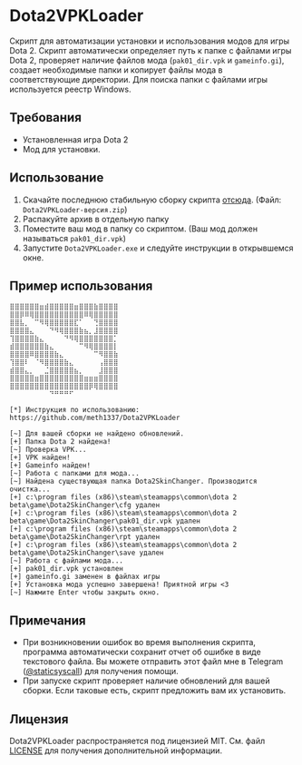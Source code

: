 # Dota2VPKLoader
Скрипт для автоматизации установки и использования модов для игры Dota 2. Скрипт автоматически определяет путь к папке с файлами игры Dota 2, проверяет наличие файлов мода (`pak01_dir.vpk` и `gameinfo.gi`), создает необходимые папки и копирует файлы мода в соответствующие директории. Для поиска папки с файлами игры используется реестр Windows.

## Требования
- Установленная игра Dota 2
- Мод для установки.

## Использование
1. Скачайте последнюю стабильную сборку скрипта [отсюда](https://github.com/meth1337/Dota2VPKLoader/releases/latest). (Файл: `Dota2VPKLoader-версия.zip`)
2. Распакуйте архив в отдельную папку
3. Поместите ваш мод в папку со скриптом. (Ваш мод должен называться `pak01_dir.vpk`)
4. Запустите `Dota2VPKLoader.exe` и следуйте инструкции в открывшемся окне.

## Пример использования
```
⣿⣿⣿⣿⣿⣿⣶⣾⣿⣿⣿⣿⣿⣶⣿⣿⣿⣷⣿⣿⣿⣿
⣿⣿⡿⠿⢿⣿⣿⣿⣿⣿⣿⣿⣿⣿⣿⠿⢿⣿⣿⣿⣿⣿
⣿⣿⣧⡀⠀⠉⠻⢿⣿⣿⣿⣿⣿⣏⠁⠀⠀⢙⣿⣿⣿⣿
⣿⣿⣿⣿⣄⠀⠀⠀⠙⠻⢿⣿⣿⣿⣷⣦⡀⣸⣿⣿⣿⣿
⢹⣿⣿⣿⣿⣷⣄⠀⠀⠀⠀⠙⠻⢿⣿⣿⣿⣿⣿⣿⣿⡁
⣾⣿⣿⣿⣿⣿⣿⣷⣄⠀⠀⠀⠀⠀⠉⠻⢿⣿⣿⣿⣿⡇
⣿⣿⣿⣿⠿⣿⣿⣿⣿⣷⣄⠀⠀⠀⠀⠀⠀⠉⠻⣿⣿⣷
⢹⣿⣿⠇⠀⠈⠻⣿⣿⣿⣿⣷⣄⠀⠀⠀⠀⠀⢠⣿⣿⣿
⣾⣿⣿⣄⡀⠀⠀⣈⣿⣿⣿⣿⣿⣦⡀⠀⠀⠀⣸⣿⣿⣿
⣿⣿⣿⣿⣿⣶⣿⣿⣿⣿⣿⣿⣿⣿⣿⣶⣶⣶⣿⣿⣿⣿
⣿⣿⣿⣿⣿⣿⣿⣿⣿⣿⣿⣿⣿⣿⣿⣿⡿⢿⣿⣿⣿⣿
⠀⠀⠀⠀⠀⠀⠀⠀⠙⠛⠛⠛⠋⠀⠀⠀⠀⠀⠀⠀⠀⠀

[*] Инструкция по использованию: https://github.com/meth1337/Dota2VPKLoader

[~] Для вашей сборки не найдено обновлений.
[+] Папка Dota 2 найдена!
[~] Проверка VPK...
[+] VPK найден!
[+] Gameinfo найден!
[~] Работа с папками для мода...
[~] Найдена существующая папка Dota2SkinChanger. Производится очистка...
[+] c:\program files (x86)\steam\steamapps\common\dota 2 beta\game\Dota2SkinChanger\cfg удален
[+] c:\program files (x86)\steam\steamapps\common\dota 2 beta\game\Dota2SkinChanger\pak01_dir.vpk удален
[+] c:\program files (x86)\steam\steamapps\common\dota 2 beta\game\Dota2SkinChanger\rpt удален
[+] c:\program files (x86)\steam\steamapps\common\dota 2 beta\game\Dota2SkinChanger\save удален
[~] Работа с файлами мода...
[+] pak01_dir.vpk установлен
[+] gameinfo.gi заменен в файлах игры
[+] Установка мода успешно завершена! Приятной игры <3
[~] Нажмите Enter чтобы закрыть окно.
```

## Примечания
- При возникновении ошибок во время выполнения скрипта, программа автоматически сохранит отчет об ошибке в виде текстового файла. Вы можете отправить этот файл мне в Telegram ([@staticsyscall](https://t.me/staticsyscall)) для получения помощи.
- При запуске скрипт проверяет наличие обновлений для вашей сборки. Если таковые есть, скрипт предложить вам их установить.

## Лицензия
Dota2VPKLoader распространяется под лицензией MIT. См. файл [LICENSE](https://github.com/meth1337/Dota2VPKLoader/blob/main/LICENSE.md) для получения дополнительной информации.
